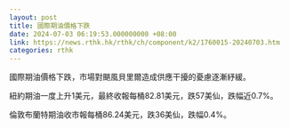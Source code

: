 ```yaml
---
layout: post
title: 國際期油價格下跌
date: 2024-07-03 06:19:53.000000000 +08:00
link: https://news.rthk.hk/rthk/ch/component/k2/1760015-20240703.htm
categories: rthk
---
```


國際期油價格下跌，市場對颶風貝里爾造成供應干擾的憂慮逐漸紓緩。

紐約期油一度上升1美元，最終收報每桶82.81美元，跌57美仙，跌幅近0.7%。

倫敦布蘭特期油收市報每桶86.24美元，跌36美仙，跌幅0.4%。
